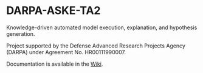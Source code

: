 # DARPA-ASKE-TA2
Knowledge-driven automated model execution, explanation, and hypothesis generation.

Project supported by the Defense Advanced Research Projects Agency (DARPA) under Agreement No. HR00111990007.

Documentation is available in the [Wiki](https://github.com/GEGlobalResearch/DARPA-ASKE-TA2/wiki).
